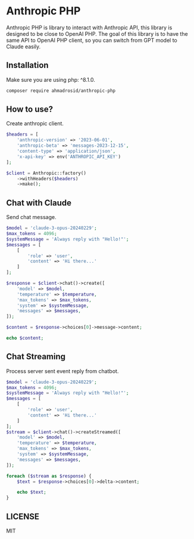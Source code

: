 # Anthropic PHP

Anthropic PHP is library to interact with Anthropic API, this library is designed to be close to OpenAI PHP. The goal of this library is to have the same API to OpenAI PHP client, so you can switch from GPT model to Claude easily.

## Installation

Make sure you are using php: ^8.1.0.

```bash
composer require ahmadrosid/anthropic-php
```

## How to use?

Create anthropic client.

```php
$headers = [
    'anthropic-version' => '2023-06-01',
    'anthropic-beta' => 'messages-2023-12-15',
    'content-type' => 'application/json',
    'x-api-key' => env('ANTHROPIC_API_KEY')
];

$client = Anthropic::factory()
    ->withHeaders($headers)
    ->make();
```

## Chat with Claude

Send chat message.

```php
$model = 'claude-3-opus-20240229';
$max_tokens = 4096;
$systemMessage = 'Always reply with "Hello!"';
$messages = [
    [
        'role' => 'user',
        'content' => 'Hi there...'
    ]
];

$response = $client->chat()->create([
    'model' => $model,
    'temperature' => $temperature,
    'max_tokens' => $max_tokens,
    'system' => $systemMessage,
    'messages' => $messages,
]);

$content = $response->choices[0]->message->content;

echo $content;
```

## Chat Streaming

Process server sent event reply from chatbot.

```php
$model = 'claude-3-opus-20240229';
$max_tokens = 4096;
$systemMessage = 'Always reply with "Hello!"';
$messages = [
    [
        'role' => 'user',
        'content' => 'Hi there...'
    ]
];
$stream = $client->chat()->createStreamed([
    'model' => $model,
    'temperature' => $temperature,
    'max_tokens' => $max_tokens,
    'system' => $systemMessage,
    'messages' => $messages,
]);

foreach ($stream as $response) {
    $text = $response->choices[0]->delta->content;

    echo $text;
}
```

## LICENSE

MIT
